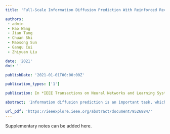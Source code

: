 ```yaml
---
title: 'Full-Scale Information Diffusion Prediction With Reinforced Recurrent Networks'

authors:
 - admin
 - Hao Wang
 - Jian Tang
 - Chuan Shi
 - Maosong Sun
 - Ganqu Cui
 - Zhiyuan Liu

date: '2021'
doi: ''

publishDate: '2021-01-01T00:00:00Z'

publication_types: ['1']

publication: In *IEEE Transactions on Neural Networks and Learning Systems*

abstract: 'Information diffusion prediction is an important task, which studies how information items spread among users. With the success of deep learning techniques, recurrent neural networks (RNNs) have shown their powerful capability in modeling information diffusion as sequential data. However, previous works focused on either microscopic diffusion prediction, which aims at guessing who will be the next influenced user at what time, or macroscopic diffusion prediction, which estimates the total numbers of influenced users during the diffusion process. To the best of our knowledge, few attempts have been made to suggest a unified model for both microscopic and macroscopic scales. In this article, we propose a novel full-scale diffusion prediction model based on reinforcement learning (RL). RL incorporates the macroscopic diffusion size information into the RNN-based microscopic diffusion model by addressing the …'

url_pdf: 'https://ieeexplore.ieee.org/abstract/document/9526884/'
---
```


Supplementary notes can be added here.
